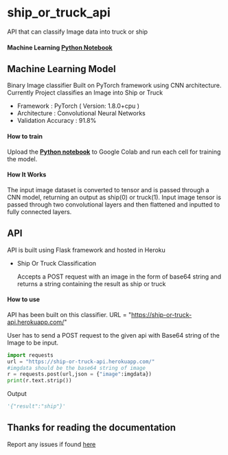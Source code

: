 # ship_or_truck_api

API that can classify Image data into truck or ship

#### Machine Learning **[Python Notebook](https://github.com/nandakishormpai2001/ship_or_truck_api/blob/model/ship_or_truck_api.ipynb)**

## Machine Learning Model

Binary Image classifier Built on PyTorch framework using CNN architecture. Currently Project classifies an Image into Ship or Truck

- Framework : PyTorch ( Version: 1.8.0+cpu )
- Architecture : Convolutional Neural Networks
- Validation Accuracy : 91.8%

#### How to train

Upload the **[Python notebook](https://github.com/nandakishormpai2001/ship_or_truck_api/blob/model/ship_or_truck_api.ipynb)** to Google Colab and run each cell for training the model.

#### How It Works

The input image dataset is converted to tensor and is passed through a CNN model, returning an output as ship(0) or truck(1). Input image tensor is passed through two convolutional layers and then flattened and inputted to fully connected layers.

## API

API is built using Flask framework and hosted in Heroku

- Ship Or Truck Classification

  Accepts a POST request with an image in the form of base64 string and returns a string containing the result as ship or truck

#### How to use

API has been built on this classifier. URL = "https://ship-or-truck-api.herokuapp.com/"

User has to send a POST request to the given api with Base64 string of the Image to be input.

```python
import requests
url = "https://ship-or-truck-api.herokuapp.com/"
#imgdata should be the base64 string of image
r = requests.post(url,json = {"image":imgdata})
print(r.text.strip())
```

Output

```python
'{"result":"ship"}'
```

## Thanks for reading the documentation

Report any issues if found [here](https://github.com/nandakishormpai2001/ship_or_truck_api/issues)
